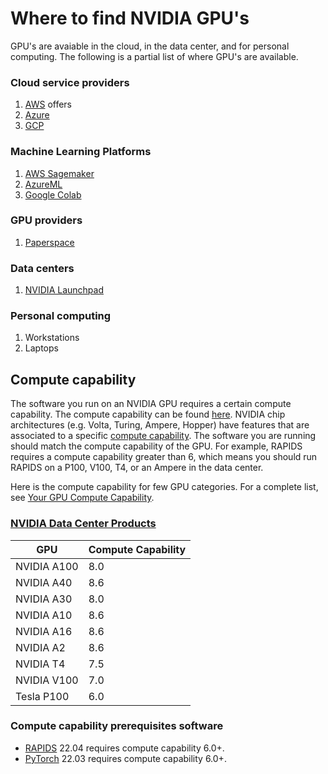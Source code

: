 # Where to find NVIDIA GPU's

GPU's are avaiable in the cloud, in the data center, and for personal computing. The following is a partial list of where GPU's are available.

### Cloud service providers
1. [AWS](https://aws.amazon.com/) offers 
2. [Azure](https://docs.microsoft.com/en-us/azure/)
3. [GCP](https://cloud.google.com/)

### Machine Learning Platforms
1. [AWS Sagemaker](https://aws.amazon.com/sagemaker/)
2. [AzureML](https://azure.microsoft.com/en-us/services/machine-learning/)
3. [Google Colab](https://colab.research.google.com/)

### GPU providers
1. [Paperspace](https://www.paperspace.com/)

### Data centers
1. [NVIDIA Launchpad](https://www.nvidia.com/en-us/data-center/launchpad/)

### Personal computing
1. Workstations
2. Laptops

## Compute capability

The software you run on an NVIDIA GPU requires a certain compute capability. The compute capability can be found [here](https://developer.nvidia.com/cuda-gpus). NVIDIA chip architectures (e.g. Volta, Turing, Ampere, Hopper) have features that are associated to a specific [compute capability](https://docs.nvidia.com/cuda/cuda-c-programming-guide/index.html#compute-capabilities). The software you are running should match the compute capability of the GPU. For example, RAPIDS requires a compute capability greater than 6, which means you should run RAPIDS on a P100, V100, T4, or an Ampere in the data center.

Here is the compute capability for few GPU categories. For a complete list, see [Your GPU Compute Capability](https://developer.nvidia.com/cuda-gpus).

### [NVIDIA Data Center Products](https://www.nvidia.com/en-us/data-center/products/)

GPU	| Compute Capability
----|-------------------
NVIDIA A100 | 8.0
NVIDIA A40	| 8.6
NVIDIA A30	| 8.0
NVIDIA A10	| 8.6
NVIDIA A16	| 8.6
NVIDIA A2	| 8.6
NVIDIA T4	| 7.5
NVIDIA V100	| 7.0
Tesla P100	| 6.0

### Compute capability prerequisites software

* [RAPIDS](https://rapids.ai/start.html) 22.04 requires compute capability 6.0+.
* [PyTorch](https://docs.nvidia.com/deeplearning/frameworks/pytorch-release-notes/index.html) 22.03 requires compute capability 6.0+.
